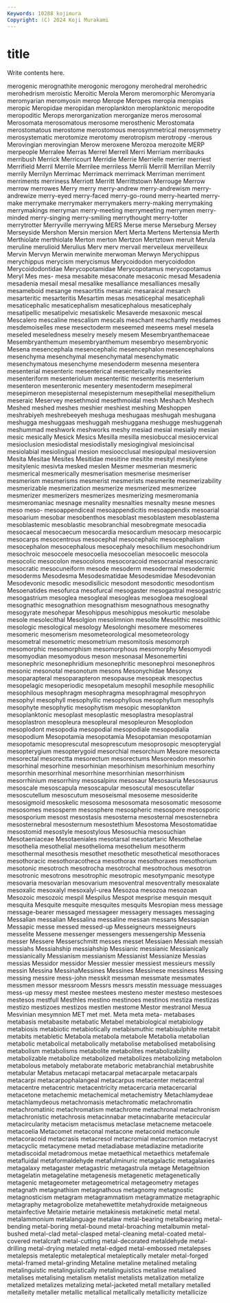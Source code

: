 ```yaml
---
Keywords: 10288 kojimura
Copyright: (C) 2024 Koji Murakami
---
```


# title

Write contents here.



 merogenic merognathite merogonic
merogony merohedral merohedric merohedrism meroistic Meroitic Merola Merom meromorphic Meromyaria
meromyarian meromyosin merop Merope Meropes meropia meropias meropic Meropidae meropidan
meroplankton meroplanktonic meropodite meropoditic Merops merorganization merorganize meros merosomal Merosomata
merosomatous merosome merosthenic Merostomata merostomatous merostome merostomous merosymmetrical merosymmetry merosystematic
merotomize merotomy merotropism merotropy -merous Merovingian merovingian Merow meroxene Merozoa
merozoite MERP merpeople Merralee Merras Merrel Merrell Merri Merriam merribauks
merribush Merrick Merricourt Merridie Merrie Merrielle merrier merriest Merrifield Merril
Merrile Merrilee merriless Merrili Merrill Merrillan Merrily merrily Merrilyn Merrimac
Merrimack merrimack Merriman merriment merriments merriness Merriott Merritt Merrittstown Merrouge
Merrow merrow merrowes Merry merry merry-andrew merry-andrewism merry-andrewize merry-eyed merry-faced
merry-go-round merry-hearted merry-make merrymake merrymaker merrymakers merry-making merrymaking merrymakings merryman
merry-meeting merrymeeting merrymen merry-minded merry-singing merry-smiling merrythought merry-totter merrytrotter Merryville
merrywing MERS Merse merse Merseburg Mersey Merseyside Mershon Mersin mersion
Mert Merta Mertens Mertensia Merth Merthiolate merthiolate Merton merton Mertzon
Mertztown meruit Merula meruline merulioid Merulius Merv merv mervail merveileux
merveilleux Mervin Mervyn Merwin merwinite merwoman Merwyn Merychippus merychippus merycism
merycismus Merycoidodon merycoidodon Merycoidodontidae Merycopotamidae Merycopotamus merycopotamus Meryl Mes mes-
mesa mesabite mesaconate mesaconic mesad Mesadenia mesadenia mesail mesal mesalike
mesalliance mesalliances mesally mesameboid mesange mesaortitis mesaraic mesaraical mesarch mesarteritic
mesarteritis Mesartim mesas mesaticephal mesaticephali mesaticephalic mesaticephalism mesaticephalous mesaticephaly mesatipellic
mesatipelvic mesatiskelic Mesaverde mesaxonic mescal Mescalero mescaline mescalism mescals meschant
meschantly mesdames mesdemoiselles mese mesectoderm meseemed meseems mesel mesela meseled
meseledness meselry mesely mesem Mesembryanthemaceae Mesembryanthemum mesembryanthemum mesembryo mesembryonic Mesena
mesencephala mesencephalic mesencephalon mesencephalons mesenchyma mesenchymal mesenchymatal mesenchymatic mesenchymatous mesenchyme
mesendoderm mesenna mesentera mesenterial mesenteric mesenterical mesenterically mesenteries mesenteriform mesenteriolum
mesenteritic mesenteritis mesenterium mesenteron mesenteronic mesentery mesentoderm mesepimeral mesepimeron mesepisternal
mesepisternum mesepithelial mesepithelium meseraic Meservey mesethmoid mesethmoidal mesh Meshach Meshech
Meshed meshed meshes meshier meshiest meshing Meshoppen meshrabiyeh meshrebeeyeh meshuga
meshugaas meshugah meshugana meshugga meshuggaas meshuggah meshuggana meshugge meshuggenah meshummad
meshwork meshworks meshy mesiad mesial mesially mesian mesic mesically Mesick
Mesics Mesilla mesilla mesiobuccal mesiocervical mesioclusion mesiodistal mesiodistally mesiogingival mesioincisal
mesiolabial mesiolingual mesion mesioocclusal mesiopulpal mesioversion Mesita Mesitae Mesites Mesitidae
mesitine mesitite mesityl mesitylene mesitylenic mesivta mesked meslen Mesmer mesmerian
mesmeric mesmerical mesmerically mesmerisation mesmerise mesmeriser mesmerism mesmerisms mesmerist mesmerists
mesmerite mesmerizability mesmerizable mesmerization mesmerize mesmerized mesmerizee mesmerizer mesmerizers mesmerizes
mesmerizing mesmeromania mesmeromaniac mesnage mesnality mesnalties mesnalty mesne mesnes meso
meso- mesoappendiceal mesoappendicitis mesoappendix mesoarial mesoarium mesobar mesobenthos mesoblast mesoblastem
mesoblastema mesoblastemic mesoblastic mesobranchial mesobregmate mesocadia mesocaecal mesocaecum mesocardia mesocardium
mesocarp mesocarpic mesocarps mesocentrous mesocephal mesocephalic mesocephalism mesocephalon mesocephalous mesocephaly
mesochilium mesochondrium mesochroic mesocoele mesocoelia mesocoelian mesocoelic mesocola mesocolic mesocolon
mesocolons mesocoracoid mesocranial mesocranic mesocratic mesocuneiform mesode mesoderm mesodermal mesodermic
mesoderms Mesodesma Mesodesmatidae Mesodesmidae Mesodevonian Mesodevonic mesodic mesodisilicic mesodont mesodontic
mesodontism Mesoenatides mesofurca mesofurcal mesogaster mesogastral mesogastric mesogastrium mesoglea mesogleal
mesogleas mesogloea mesogloeal mesognathic mesognathion mesognathism mesognathous mesognathy mesogyrate mesohepar
Mesohippus mesohippus mesokurtic mesolabe mesole mesolecithal Mesolgion mesolimnion mesolite Mesolithic
mesolithic mesologic mesological mesology Mesolonghi mesomere mesomeres mesomeric mesomerism mesometeorological
mesometeorology mesometral mesometric mesometrium mesomitosis mesomorph mesomorphic mesomorphism mesomorphous mesomorphy
Mesomyodi mesomyodian mesomyodous meson mesonasal Mesonemertini mesonephric mesonephridium mesonephritic mesonephroi
mesonephros mesonic mesonotal mesonotum mesons Mesonychidae Mesonyx mesoparapteral mesoparapteron mesopause
mesopeak mesopectus mesopelagic mesoperiodic mesopetalum mesophil mesophile mesophilic mesophilous mesophragm
mesophragma mesophragmal mesophryon mesophyl mesophyll mesophyllic mesophyllous mesophyllum mesophyls mesophyte
mesophytic mesophytism mesopic mesoplankton mesoplanktonic mesoplast mesoplastic mesoplastra mesoplastral mesoplastron
mesopleura mesopleural mesopleuron Mesoplodon mesoplodont mesopodia mesopodial mesopodiale mesopodialia mesopodium
Mesopotamia mesopotamia Mesopotamian mesopotamian mesopotamic mesoprescutal mesoprescutum mesoprosopic mesopterygial mesopterygium
mesopterygoid mesorchial mesorchium Mesore mesorecta mesorectal mesorectta mesorectum mesorectums Mesoreodon
mesorhin mesorhinal mesorhine mesorhinian mesorhinism mesorhinium mesorhiny mesorrhin mesorrhinal mesorrhine
mesorrhinian mesorrhinism mesorrhinium mesorrhiny mesosalpinx mesosaur Mesosauria Mesosaurus mesoscale mesoscapula
mesoscapular mesoscutal mesoscutellar mesoscutellum mesoscutum mesoseismal mesoseme mesosiderite mesosigmoid mesoskelic
mesosoma mesosomata mesosomatic mesosome mesosomes mesosperm mesosphere mesospheric mesospore mesosporic
mesosporium mesost mesostasis mesosterna mesosternal mesosternebra mesosternebral mesosternum mesostethium Mesostoma
Mesostomatidae mesostomid mesostyle mesostylous Mesosuchia mesosuchian Mesotaeniaceae Mesotaeniales mesotarsal mesotartaric
Mesothelae mesothelia mesothelial mesothelioma mesothelium mesotherm mesothermal mesothesis mesothet mesothetic
mesothetical mesothoraces mesothoracic mesothoracotheca mesothorax mesothoraxes mesothorium mesotonic mesotroch mesotrocha
mesotrochal mesotrochous mesotron mesotronic mesotrons mesotrophic mesotropic mesotympanic mesotype mesovaria
mesovarian mesovarium mesoventral mesoventrally mesoxalate mesoxalic mesoxalyl mesoxalyl-urea Mesozoa mesozoa
mesozoan Mesozoic mesozoic mespil Mespilus Mespot mesprise mesquin mesquit mesquita
Mesquite mesquite mesquites mesquits Mesropian mess message message-bearer messaged messageer
messagery messages messaging Messalian messalian Messalina messaline messan messans Messapian
Messapic messe messed messed-up Messeigneurs messeigneurs messelite Messene messenger messengers
messengership Messenia messer Messere Messerschmitt messes messet Messiaen Messiah messiah
messiahs Messiahship messiahship Messianic messianic Messianically messianically Messianism messianism Messianist
Messianize Messias messias Messidor messidor Messier messier messiest messieurs messily
messin Messina MessinaMessines Messines Messinese messiness Messing messing messire mess-john
messkit messman messmate messmates messmen messor messroom Messrs messrs messtin
messuage messuages mess-up messy mest mestee mestees mesteno mester mesteso
mestesoes mestesos mestfull Mesthles mestino mestinoes mestinos mestiza mestizas mestizo
mestizoes mestizos mestlen mestome Mestor mestranol Mesua Mesvinian mesymnion MET
met met. Meta meta meta- metabases metabasis metabasite metabatic Metabel
metabiological metabiology metabiosis metabiotic metabiotically metabismuthic metabisulphite metabit metabits metabletic
Metabola metabola metabole Metabolia metabolian metabolic metabolical metabolically metabolise metabolised
metabolising metabolism metabolisms metabolite metabolites metabolizability metabolizable metabolize metabolized metabolizes
metabolizing metabolon metabolous metaboly metaborate metaboric metabranchial metabrushite metabular Metabus
metacapi metacarpal metacarpale metacarpals metacarpi metacarpophalangeal metacarpus metacenter metacentral metacentre
metacentric metacentricity metacercaria metacercarial metacetone metachemic metachemical metachemistry Metachlamydeae metachlamydeous
metachromasis metachromatic metachromatin metachromatinic metachromatism metachrome metachronal metachronism metachronistic metachrosis
metacinnabar metacinnabarite metacircular metacircularity metacism metacismus metaclase metacneme metacoele metacoelia
Metacomet metaconal metacone metaconid metaconule metacoracoid metacrasis metacresol metacromial metacromion
metacryst metacyclic metacymene metad metadiabase metadiazine metadiorite metadiscoidal metadromous metae
metaethical metaethics metafemale metafluidal metaformaldehyde metafulminuric metagalactic metagalaxies metagalaxy metagaster
metagastric metagastrula metage Metageitnion metagelatin metagelatine metagenesis metagenetic metagenetically metagenic
metageometer metageometrical metageometry metages metagnath metagnathism metagnathous metagnomy metagnostic metagnosticism
metagram metagrammatism metagrammatize metagraphic metagraphy metagrobolize metahewettite metahydroxide metaigneous metainfective
Metairie metairie metakinesis metakinetic metal metal. metalammonium metalanguage metalaw metal-bearing
metalbearing metal-bending metal-boring metal-bound metal-broaching metalbumin metal-bushed metal-clad metal-clasped metal-cleaning
metal-coated metal-covered metalcraft metal-cutting metal-decorated metaldehyde metal-drilling metal-drying metaled metal-edged
metal-embossed metalepses metalepsis metaleptic metaleptical metaleptically metaler metal-forged metal-framed metal-grinding
Metaline metaline metalined metaling metalinguistic metalinguistically metalinguistics metalise metalised metalises
metalising metalism metalist metalists metalization metalize metalized metalizes metalizing metal-jacketed
metall metallary metalled metalleity metaller metallic metallical metallically metallicity metallicize
